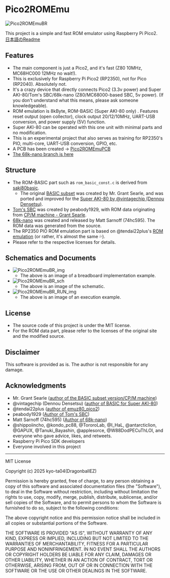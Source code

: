 # Pico2ROMEmu
![Pico2ROMEmuBR](./IMG/Pico2ROMEmuBR_title_img.jpg)
<!-- [Pico2ROMEmuBR](./IMG/Pico2ROMEmuPCB_68nano_img_2_1.jpg) -->
This project is a simple and fast ROM emulator using Raspberry Pi Pico2.  
[日本語のReadme](./README.md)
## Features
- The main component is just a Pico2, and it's fast (Z80 10MHz, MC68HC000 12MHz no wait!).
- This is exclusively for Raspberry Pi Pico2 (RP2350), not for Pico (RP2040). Absolutely not.
- It's a crazy device that directly connects Pico2 (3.3v power) and Super AKI-80/Tom's SBC/68k-nano (Z80/MC68000-based SBC, 5v power). (If you don't understand what this means, please ask someone knowledgeable).
- ROM emulation is 8kByte, ROM-BASIC (Super AKI-80 only)
. Features reset output (open collector), clock output 20/12/10MHz, UART-USB conversion, and power supply (5V) function.
- Super AKI-80 can be operated with this one unit with minimal parts and no modification.
- This is an experimental project that also serves as training for RP2350's PIO, multi-core, UART-USB conversion, GPIO, etc.
- A PCB has been created -> [Pico2ROMEmuPCB](./Pico2ROMEmuPCB/README.md)
- [The 68k-nano branch is here](https://github.com/kyo-ta04/Pico2ROMEmuBR/tree/68k-nano)

## Structure
- The ROM-BASIC part such as `rom_basic_const.c` is derived from [saki80basic](https://vintagechips.wordpress.com/2025/04/24/saki80basic/).
  - The original [BASIC subset](http://searle.x10host.com/cpm/index.html) was created by Mr. Grant Searle, and was ported and improved for the [Super AKI-80 by @vintagechip (Dennou Densetsu)](https://vintagechips.wordpress.com/2025/04/24/saki80basic/).
- [Tom's SBC](https://oshwlab.com/peabody1929/CPM_Z80_Board_REV_B_copy-76313012f79945d3b8b9d3047368abf7) was created by peabody1929, with ROM data originating from [CP/M machine - Grant Searle](http://searle.x10host.com/cpm/index.html).
- [68k-nano](https://github.com/74hc595/68k-nano) was created and released by Matt Sarnoff (74hc595). The ROM data was generated from the source.
- The RP2350 PIO ROM emulation part is based on @tendai22plus's [ROM emulation](https://github.com/tendai22/emuz80_pico2/blob/main/doc/ROM_EMULATION.md) (or rather, it's almost the same 💦).
- Please refer to the respective licenses for details.

## Schematics and Documents
- ![Pico2ROMEmuBR_img](./IMG/Pico2ROMEmuBR_img.jpg)
  - The above is an image of a breadboard implementation example.
- ![Pico2ROMEmuBR_sch](./IMG/Pico2ROMEmuBR_sch.png)
  - The above is an image of the schematic.
- ![Pico2ROMEmuBR_RUN_img](./IMG/Pico2ROMEmuBR_RUN_img.png)
  - The above is an image of an execution example.

## License
- The source code of this project is under the MIT license.
- For the ROM data part, please refer to the licenses of the original site and the modified source.

## Disclaimer
This software is provided as is. The author is not responsible for any damage.

## Acknowledgments
- Mr. Grant Searle ([author of the BASIC subset version/CP/M machine](http://searle.x10host.com/index.html))
- @vintagechip (Dennou Densetsu) ([author of BASIC for Super AKI-80](https://vintagechips.wordpress.com/))
- @tendai22plus ([author of emuz80_pico2](https://github.com/tendai22/emuz80_pico2))
- peabody1929 ([Author of Tom's SBC](https://oshwlab.com/peabody1929/works))
- Matt Sarnoff (74hc595) ([Author of 68k-nano](https://github.com/74hc595/68k-nano))
- @shippoiincho, @kondo_pc88, @TororoLab, @I_HaL, @antarcticlion, @GAPUX, @Tanuki_Bayashin, @applesorce, @W88DodPECuThLOl, and everyone who gave advice, likes, and retweets.
- Raspberry Pi Pico SDK developers
- Everyone involved in this project

---

MIT License

Copyright (c) 2025 kyo-ta04(DragonballEZ)

Permission is hereby granted, free of charge, to any person obtaining a copy
of this software and associated documentation files (the "Software"), to deal
in the Software without restriction, including without limitation the rights
to use, copy, modify, merge, publish, distribute, sublicense, and/or sell
copies of the Software, and to permit persons to whom the Software is
furnished to do so, subject to the following conditions:

The above copyright notice and this permission notice shall be included in all
copies or substantial portions of the Software.

THE SOFTWARE IS PROVIDED "AS IS", WITHOUT WARRANTY OF ANY KIND, EXPRESS OR
IMPLIED, INCLUDING BUT NOT LIMITED TO THE WARRANTIES OF MERCHANTABILITY,
FITNESS FOR A PARTICULAR PURPOSE AND NONINFRINGEMENT. IN NO EVENT SHALL THE
AUTHORS OR COPYRIGHT HOLDERS BE LIABLE FOR ANY CLAIM, DAMAGES OR OTHER
LIABILITY, WHETHER IN AN ACTION OF CONTRACT, TORT OR OTHERWISE, ARISING FROM,
OUT OF OR IN CONNECTION WITH THE SOFTWARE OR THE USE OR OTHER DEALINGS IN THE
SOFTWARE.
